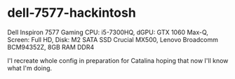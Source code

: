 # dell-7577-hackintosh

Dell Inspiron 7577 Gaming
CPU: i5-7300HQ, dGPU: GTX 1060 Max-Q, Screen: Full HD, Disk: M2 SATA SSD Crucial MX500, Lenovo Broadcomm BCM94352Z, 8GB RAM DDR4

I'l recreate whole config in preparation for Catalina hoping that now I'll know what I'm doing.
